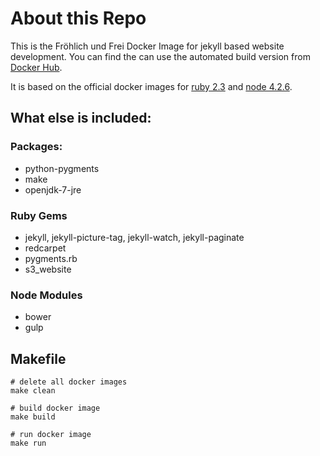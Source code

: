# About this Repo

This is the Fröhlich und Frei Docker Image for jekyll based website development. You can find the can use the automated build version from [Docker Hub](https://hub.docker.com/r/froehlichundfrei/jekyll-website/).

It is based on the official docker images for [ruby 2.3](https://github.com/docker-library/ruby/blob/master/2.3/Dockerfile) and [node 4.2.6](https://github.com/nodejs/docker-node/blob/master/4.2/Dockerfile).

## What else is included:

### Packages:

* python-pygments
* make
* openjdk-7-jre

### Ruby Gems

* jekyll, jekyll-picture-tag, jekyll-watch, jekyll-paginate
* redcarpet
* pygments.rb
* s3_website

### Node Modules

* bower
* gulp


## Makefile

```
# delete all docker images
make clean

# build docker image
make build

# run docker image
make run
```
